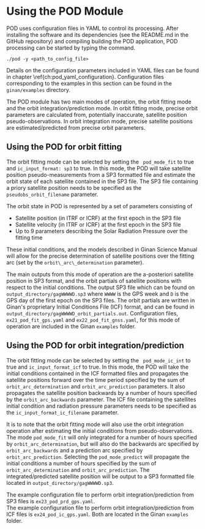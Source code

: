 
# Using the POD Module

POD uses configuration files in YAML to control its processing. After installing the software and its dependencies (see the README.md in the GitHub repository) and compiling building the POD application, POD processing can be started by typing the command.

    ./pod -y <path_to_config_file>

Details on the configuration parameters included in YAML files can be found in chapter \ref{ch:pod_yaml_configuration}. Configuration files corresponding to the examples in this section can be found in the `ginan/examples` directory.

The POD module has two main modes of operation, the orbit fitting mode and the orbit integration/prediction mode. In orbit fitting mode, precise orbit parameters are calculated from, potentially inaccurate, satellite position pseudo-observations. In orbit integration mode, precise satellite positions are estimated/predicted from precise orbit parameters.

## Using the POD for orbit fitting

The orbit fitting mode can be selected by setting the ` pod_mode_fit` to true and `ic_input_format: sp3` to true. In this mode, the POD will take satellite position pseudo-measurements from a SP3 formatted file and estimate the orbit state of each satellite contained in the SP3 file. The SP3 file containing a priory satellite position needs to be specified as the `pseudobs_orbit_filename` parameter.

The orbit state in POD is represented by a set of parameters consisting of 

* Satellite position (in ITRF or ICRF) at the first epoch in the SP3 file
* Satellite velocity (in ITRF or ICRF) at the first epoch in the SP3 file
* Up to 9 parameters describing the Solar Radiation Pressure over the fitting time

These initial conditions, and the models described in Ginan Science Manual will allow for the precise determination of satellite positions over the fitting arc (set by the `orbit\_arc\_determination` parameter).

The main outputs from this mode of operation are the a-posteriori satellite position in SP3 format, and the orbit partials of satellite positions with respect to the initial conditions. 
The output SP3 file which can be found on `output_directory/gagWWWWD.sp3` where `WWWW` is the GPS week and `D` is the GPS day of the first epoch on the SP3 files.
The orbit partials are written in Ginan's proprietary Initial Conditions File (ICF) format, and can be found in  `output_directory/gagWWWWD_orbit_partials.out`.
Configuration files, `ex21_pod_fit_gps.yaml` and `ex22_pod_fit_gnss.yaml`,  for this mode of operation are included in the Ginan `examples` folder.

## Using the POD for orbit integration/prediction

The orbit fitting mode can be selected by setting the ` pod_mode_ic_int` to true and `ic_input_format_icf` to true. 
In this mode, the POD will take the initial conditions contained in the ICF formatted files and propagates the satellite positions forward over the time period specified by the sum of `orbit_arc_determination` and `orbit_arc_prediction` parameters. 
It also propagates the satellite position backwards by a number of hours specified by the `orbit_arc_backwards` parameter.
The ICF file containing the satellites initial condition and radiation pressure parameters needs to be specified as the `ic_input_format_ic_filename` parameter.

It is to note that the orbit fitting mode will also use the orbit integration operation after estimating the initial conditions from pseudo-observations. 
The  mode `pod_mode_fit` will only integrated for a number of hours specified  by `orbit_arc_determination`, but will also do the backwards arc specified by `orbit_arc_backwards` and a prediction arc specified by `orbit_arc_prediction`.
Selecting the `pod_mode_predict` will propagate the initial conditions a number of hours specified by the sum of `orbit_arc_determination` and `orbit_arc_prediction`.
The integrated/predicted satellite position will be output to a SP3 formatted file located in `output_directory/gagWWWWD.sp3`.

The example configuration file to perform orbit integration/prediction from SP3 files is `ex23_pod_prd_gps.yaml`.  
The example configuration file to perform orbit integration/prediction from ICF files is `ex24_pod_ic_gps.yaml`. Both are located in the Ginan `examples` folder.